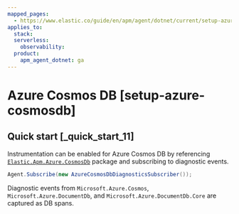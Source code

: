 ```yaml
---
mapped_pages:
  - https://www.elastic.co/guide/en/apm/agent/dotnet/current/setup-azure-cosmosdb.html
applies_to:
  stack:
  serverless:
    observability:
  product:
    apm_agent_dotnet: ga
---
```


# Azure Cosmos DB [setup-azure-cosmosdb]


## Quick start [_quick_start_11]

Instrumentation can be enabled for Azure Cosmos DB by referencing [`Elastic.Apm.Azure.CosmosDb`](https://www.nuget.org/packages/Elastic.Apm.Azure.CosmosDb) package and subscribing to diagnostic events.

```csharp
Agent.Subscribe(new AzureCosmosDbDiagnosticsSubscriber());
```

Diagnostic events from `Microsoft.Azure.Cosmos`, `Microsoft.Azure.DocumentDb`, and `Microsoft.Azure.DocumentDb.Core` are captured as DB spans.

